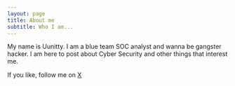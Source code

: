 ```yaml
---
layout: page
title: About me
subtitle: Who I am...
---
```


My name is Uunitty. I am a blue team SOC analyst and wanna be gangster hacker. I am here to post about Cyber Security and other things that interest me.

If you like, follow me on [X](https://x.com/theuunitty)
